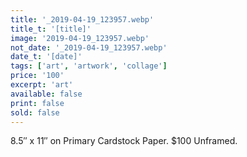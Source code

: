 ```yaml
---
title: '_2019-04-19_123957.webp'
title_t: '[title]'
image: '2019-04-19_123957.webp'
not_date: '_2019-04-19_123957.webp'
date_t: '[date]'
tags: ['art', 'artwork', 'collage']
price: '100'
excerpt: 'art'
available: false
print: false
sold: false
---
```



8.5″ x 11″ on Primary Cardstock Paper.
$100 Unframed.
